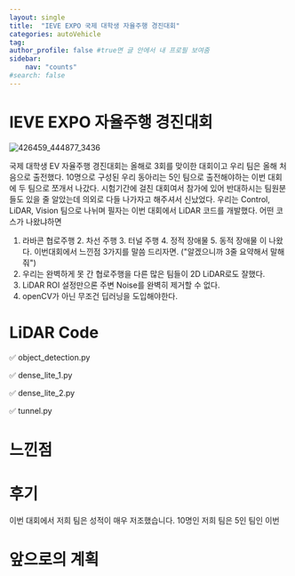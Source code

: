 ```yaml
---
layout: single
title:  "IEVE EXPO 국제 대학생 자율주행 경진대회"
categories: autoVehicle
tag: 
author_profile: false #true면 글 안에서 내 프로필 보여줌
sidebar:
    nav: "counts"
#search: false
---
```


# IEVE EXPO 자율주행 경진대회
![426459_444877_3436](https://github.com/jwjungwoo/jwjungwoo.github.io/assets/140131247/92769523-b9f0-4036-a35a-0b4bced711d2)   

국제 대학생 EV 자율주행 경진대회는 올해로 3회를 맞이한 대회이고 우리 팀은 올해 처음으로 출전했다. 10명으로 구성된 우리 동아리는 5인 팀으로 출전해야하는 이번 대회에 두 팀으로 쪼개서 나갔다. 
시험기간에 걸친 대회여서 참가에 있어 반대하시는 팀원분들도 있을 줄 알았는데 의외로 다들 나가자고 해주셔서 신났었다. 우리는 Control, LiDAR, Vision 팀으로 나뉘며 필자는 
이번 대회에서 LiDAR 코드를 개발했다. 어떤 코스가 나왔냐하면 
1. 라바콘 협로주행 2. 차선 주행 3. 터널 주행 4. 정적 장애물 5. 동적 장애물 이 나왔다. 이번대회에서 느낀점 3가지를 말씀 드리자면. \(\"알겠으니까 3줄 요약해서 말해줘\"\)   
1. 우리는 완벽하게 못 간 협로주행을 다른 많은 팀들이 2D LiDAR로도 잘했다.   
2. LiDAR ROI 설정만으론 주변 Noise를 완벽히 제거할 수 없다.   
3. openCV가 아닌 무조건 딥러닝을 도입해야한다.

# LiDAR Code
✅ object_detection.py   

✅ dense_lite_1.py

✅ dense_lite_2.py

✅ tunnel.py

# 느낀점


# 후기

이번 대회에서 저희 팀은 성적이 매우 저조했습니다. 10명인 저희 팀은 5인 팀인 이번
# 앞으로의 계획
